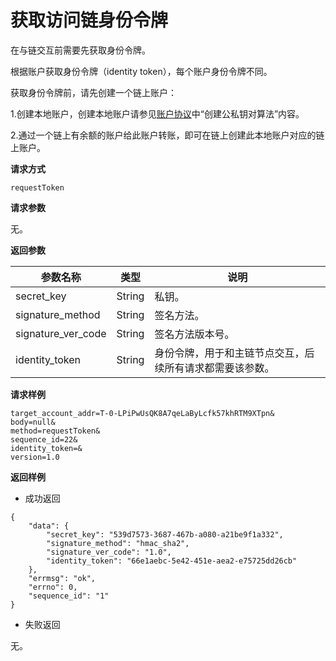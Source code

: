 # 获取访问链身份令牌

在与链交互前需要先获取身份令牌。

根据账户获取身份令牌（identity token），每个账户身份令牌不同。

获取身份令牌前，请先创建一个链上账户：

1.创建本地账户，创建本地账户请参见[账户协议](docs-cn/AboutTOPNetwork/Protocol/AccountProtocol.md)中“创建公私钥对算法”内容。

2.通过一个链上有余额的账户给此账户转账，即可在链上创建此本地账户对应的链上账户。

**请求方式**

`requestToken`

**请求参数**

无。

**返回参数**

| 参数名称           | 类型   | 说明                                                     |
| ------------------ | ------ | -------------------------------------------------------- |
| secret_key         | String | 私钥。                                                   |
| signature_method   | String | 签名方法。                                               |
| signature_ver_code | String | 签名方法版本号。                                         |
| identity_token     | String | 身份令牌，用于和主链节点交互，后续所有请求都需要该参数。 |

**请求样例**

```
target_account_addr=T-0-LPiPwUsQK8A7qeLaByLcfk57khRTM9XTpn&
body=null&
method=requestToken&
sequence_id=22&
identity_token=&
version=1.0
```

**返回样例**

* 成功返回

```
{
	"data": {
		"secret_key": "539d7573-3687-467b-a080-a21be9f1a332",
		"signature_method": "hmac_sha2",
		"signature_ver_code": "1.0",
		"identity_token": "66e1aebc-5e42-451e-aea2-e75725dd26cb"
	},
	"errmsg": "ok",
	"errno": 0,
	"sequence_id": "1"
}
```

* 失败返回

无。